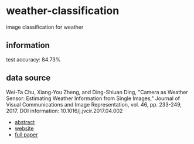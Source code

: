 # weather-classification

image classification for weather

## information

test accuracy: 84.73%

## data source

Wei-Ta Chu, Xiang-You Zheng, and Ding-Shiuan Ding, "Camera as Weather Sensor: Estimating Weather Information from Single Images," Journal of Visual Communications and Image Representation, vol. 46, pp. 233-249, 2017.
DOI information: 10.1016/j.jvcir.2017.04.002

- [abstract](http://dx.doi.org/10.1016/j.jvcir.2017.04.002)
- [website](https://www.cs.ccu.edu.tw/~wtchu/projects/Weather/index.html)
- [full paper](https://www.cs.ccu.edu.tw/~wtchu/papers/2017JVCI-chu.pdf)
